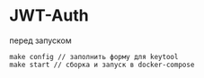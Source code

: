 # JWT-Auth

перед запуском
```
make config // заполнить форму для keytool
make start // сборка и запуск в docker-compose
```
